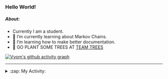 ### Hello World!

##### About:
- Currently I am a student.
- 🌱 I’m currently learning about Markov Chains.
- 🌱 I’m learning how to make better documentation.
- 🌱 GO PLANT SOME TREES AT [TEAM TREES](https://teamtrees.org/)

[![Vyom's github activity graph](https://activity-graph.herokuapp.com/graph?username=Vyvy-vi)](https://github.com/ashutosh00710/github-readme-activity-graph)

---
<details>
  <summary>:zap: My Activity:</summary>
  
<!--START_SECTION:waka-->
![Code Time](http://img.shields.io/badge/Code%20Time-779%20hrs%201%20min-blue)

**I'm a Night 🦉** 

```text
🌞 Morning    67 commits     ██░░░░░░░░░░░░░░░░░░░░░░░   9.4% 
🌆 Daytime    167 commits    █████░░░░░░░░░░░░░░░░░░░░   23.42% 
🌃 Evening    228 commits    ████████░░░░░░░░░░░░░░░░░   31.98% 
🌙 Night      251 commits    ████████░░░░░░░░░░░░░░░░░   35.2%

```
📅 **I'm Most Productive on Sunday** 

```text
Monday       68 commits     ██░░░░░░░░░░░░░░░░░░░░░░░   9.54% 
Tuesday      126 commits    ████░░░░░░░░░░░░░░░░░░░░░   17.67% 
Wednesday    117 commits    ████░░░░░░░░░░░░░░░░░░░░░   16.41% 
Thursday     95 commits     ███░░░░░░░░░░░░░░░░░░░░░░   13.32% 
Friday       90 commits     ███░░░░░░░░░░░░░░░░░░░░░░   12.62% 
Saturday     67 commits     ██░░░░░░░░░░░░░░░░░░░░░░░   9.4% 
Sunday       150 commits    █████░░░░░░░░░░░░░░░░░░░░   21.04%

```


📊 **This Week I Spent My Time On** 

```text
🔥 Editors: 
VS Code                  18 hrs 51 mins      ██████████████████████░░░   91.2% 
Vim                      1 hr 49 mins        ██░░░░░░░░░░░░░░░░░░░░░░░   8.8%

🐱‍💻 Projects: 
uni-webpages             8 hrs 16 mins       ██████████░░░░░░░░░░░░░░░   40.05% 
api                      4 hrs 13 mins       █████░░░░░░░░░░░░░░░░░░░░   20.46% 
praise_backend_js        2 hrs 36 mins       ███░░░░░░░░░░░░░░░░░░░░░░   12.64% 
CSF                      2 hrs 27 mins       ███░░░░░░░░░░░░░░░░░░░░░░   11.86% 
blog                     2 hrs 3 mins        ██░░░░░░░░░░░░░░░░░░░░░░░   9.95%

```


 Last Updated on 06/05/2022 05:05:07 UTC
<!--END_SECTION:waka-->
</details>
